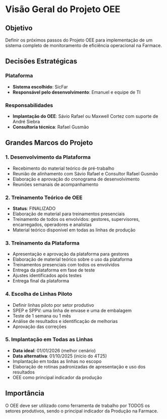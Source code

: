 # Visão Geral do Projeto OEE

## Objetivo
Definir os próximos passos do Projeto OEE para implementação de um sistema completo de monitoramento de eficiência operacional na Farmace.

## Decisões Estratégicas

### Plataforma
- **Sistema escolhido**: SicFar
- **Responsável pelo desenvolvimento**: Emanuel e equipe de TI

### Responsabilidades
- **Implantação do OEE**: Sávio Rafael ou Maxwell Cortez com suporte de André Siebra
- **Consultoria técnica**: Rafael Gusmão

## Grandes Marcos do Projeto

### 1. Desenvolvimento da Plataforma
- Recebimento do material teórico de pré-trabalho
- Reunião de alinhamento com Sávio Rafael e Consultor Rafael Gusmão
- Elaboração e aprovação do cronograma de desenvolvimento
- Reuniões semanais de acompanhamento

### 2. Treinamento Teórico de OEE
- **Status**: FINALIZADO
- Elaboração de material para treinamentos presenciais
- Treinamento de todos os envolvidos: gestores, supervisores, encarregados, operadores e analistas
- Material teórico disponível em todas as linhas de produção

### 3. Treinamento da Plataforma
- Apresentação e aprovação da plataforma para gestores
- Elaboração de material teórico sobre o uso da plataforma
- Treinamentos presenciais com todos os envolvidos
- Entrega da plataforma em fase de teste
- Ajustes identificados após testes
- Entrega final da plataforma

### 4. Escolha de Linhas Piloto
- Definir linhas piloto por setor produtivo
- SPEP e SPPV: uma linha de envase e uma de embalagem
- Teste de 1 semana ou 1 mês
- Análise de resultados e identificação de melhorias
- Aprovação das correções

### 5. Implantação em Todas as Linhas
- **Data ideal**: 01/01/2026 (melhor cenário)
- **Data alternativa**: 01/10/2025 (início do 4T25)
- Implantação em todas as linhas no escopo
- Elaboração de rotinas padronizadas de apresentação e uso dos resultados
- OEE como principal indicador da produção

## Importância
O OEE deve ser utilizado como ferramenta de trabalho por TODOS os setores produtivos, sendo o principal indicador da Produção na Farmace.
